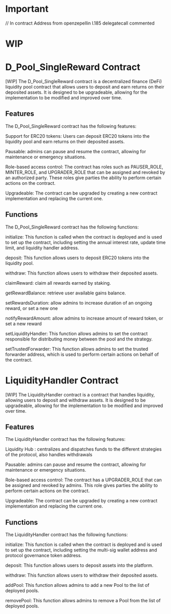 # Important 

// In contract Address from openzepellin l.185 delegatecall commented

# WIP


# D_Pool_SingleReward Contract
[WIP]
The D_Pool_SingleReward contract is a decentralized finance (DeFi) liquidity pool contract that allows users to deposit and earn returns on their deposited assets. It is designed to be upgradeable, allowing for the implementation to be modified and improved over time.

## Features
The D_Pool_SingleReward contract has the following features:

Support for ERC20 tokens: Users can deposit ERC20 tokens into the liquidity pool and earn returns on their deposited assets.

Pausable: admins can pause and resume the contract, allowing for maintenance or emergency situations.

Role-based access control: The contract has roles such as PAUSER_ROLE, MINTER_ROLE, and UPGRADER_ROLE that can be assigned and revoked by an authorized party. These roles give parties the ability to perform certain actions on the contract.

Upgradeable: The contract can be upgraded by creating a new contract implementation and replacing the current one.

## Functions
The D_Pool_SingleReward contract has the following functions:

initialize: This function is called when the contract is deployed and is used to set up the contract, including setting the annual interest rate, update time limit, and liquidity handler address.

deposit: This function allows users to deposit ERC20 tokens into the liquidity pool.

withdraw: This function allows users to withdraw their deposited assets.

claimReward: claim all rewards earned by staking.

getRewardBalance: retrieve user available gains balance.

setRewardsDuration: allow admins to increase duration of an ongoing reward, or set a new one

notifyRewardAmount: allow admins to increase amount of reward token, or set a new reward

setLiquidityHandler: This function allows admins to set the contract responsible for distributing money between the pool and the strategy.

setTrustedForwarder: This function allows admins to set the trusted forwarder address, which is used to perform certain actions on behalf of the contract.


# LiquidityHandler Contract
[WIP]
The LiquidityHandler contract is a contract that handles liquidity, allowing users to deposit and withdraw assets. It is designed to be upgradeable, allowing for the implementation to be modified and improved over time.

## Features
The LiquidityHandler contract has the following features:

Liquidity Hub : centralizes and dispatches funds to the different strategies of the protocol, also handles withdrawals

Pausable: admins can pause and resume the contract, allowing for maintenance or emergency situations.

Role-based access control: The contract has a UPGRADER_ROLE that can be assigned and revoked by admins. This role gives parties the ability to perform certain actions on the contract.

Upgradeable: The contract can be upgraded by creating a new contract implementation and replacing the current one.

## Functions
The LiquidityHandler contract has the following functions:

initialize: This function is called when the contract is deployed and is used to set up the contract, including setting the multi-sig wallet address and protocol governance token address.

deposit: This function allows users to deposit assets into the platform.

withdraw: This function allows users to withdraw their deposited assets.

addPool: This function allows admins to add a new Pool to the list of deployed pools.

removePool: This function allows admins to remove a Pool from the list of deployed pools.